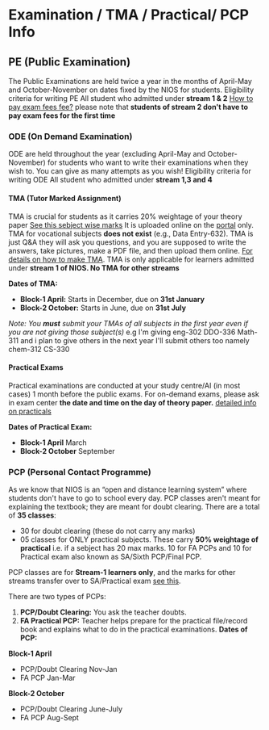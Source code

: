 # Examination / TMA / Practical/ PCP Info

## PE (Public Examination)

The Public Examinations are held twice a year in the months of April-May and October-November on dates fixed by the NIOS for students. 
Eligibility criteria for writing PE
All student who admitted under **stream 1 & 2** [How to pay exam fees fee?](https://drive.google.com/file/d/1SQAL7MZbkI2XUnyTSU0Nl0RbVB82HXKF/view?usp=drivesdk)
please note that **students of stream 2 don't have to pay exam fees for the first time**

### ODE (On Demand Examination)

ODE are held throughout the year (excluding April-May and October-November) for students who want to write their examinations when they wish to. You can give as many attempts as you wish!
Eligibility criteria for writing ODE
All student who admitted under **stream 1,3 and 4**




#### TMA (Tutor Marked Assignment)

TMA is crucial for students as it carries 20% weightage of your theory paper [See this sebject wise marks](https://drive.google.com/) It is uploaded online on the [portal](https://sdmis.nios.ac.in/auth) only. TMA for vocational subjects **does not exist** (e.g., Data Entry-632). TMA is just Q&A 
they will ask you questions, and you are supposed to write the answers, take pictures, make a PDF file, and then upload them online. [For details on how to make TMA](https://nios-students.pages.dev/wiki/Guidelines). TMA is only applicable for learners admitted under **stream 1 of NIOS. No TMA for other streams**

**Dates of TMA:**
- **Block-1 April:** Starts in December, due on __31st January__
- **Block-2 October:** Starts in June, due on __31st July__

*Note: You **must** submit your TMAs of all subjects in the first year even if you are not giving those  subject(s)*
e.g
I'm giving eng-302 DDO-336  Math-311 and i plan to give others in the next year I'll submit others  too namely chem-312 CS-330

#### Practical Exams

Practical examinations are conducted at your study centre/AI (in most cases) 1 month before the public exams. For on-demand exams, please ask in exam center **the date and time on the day of theory paper.** 
[detailed info on practicals](https://nios-students.pages.dev/wiki/pr)

**Dates of Practical Exam:**
- **Block-1 April** March
- **Block-2 October** September

### PCP (Personal Contact Programme)

As we know that NIOS is an “open and distance learning system” where students don't have to go to school every day. PCP classes aren't meant for explaining the textbook; they are meant for doubt clearing. There are a total of **35 classes**:
- 30 for doubt clearing (these do not carry any marks)
- 05 classes for ONLY practical subjects. These carry **50% weightage of practical** i.e. if a sebject has 20 max marks. 10 for FA PCPs and 10 for Practical exam also known as SA/Sixth PCP/Final PCP.

PCP classes are for **Stream-1 learners only**, and the marks for other streams transfer over to SA/Practical exam [see this](https://drive.google.com/file/d/19auYIHocmCcdMysj0dB0FeP_TciA5G_l/view?usp=drivesdk).

There are two types of PCPs:
1. **PCP/Doubt Clearing:** You ask the teacher doubts.
2. **FA Practical PCP:** Teacher helps prepare for the practical file/record book and explains what to do in the practical examinations.
   **Dates of PCP:**
   
  **Block-1 April**
  - PCP/Doubt Clearing  Nov-Jan
  - FA PCP  Jan-Mar
    
   **Block-2 October**
  - PCP/Doubt Clearing  June-July
  - FA PCP  Aug-Sept









